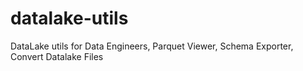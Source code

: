 # datalake-utils
DataLake utils for Data Engineers, Parquet Viewer, Schema Exporter, Convert Datalake Files
